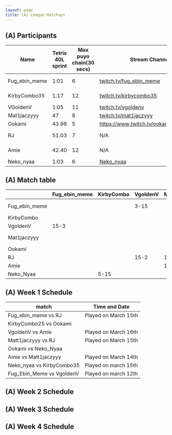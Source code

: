 ```yaml
---
layout: page
title: (A) League Matchups
---
```



## (A) Participants  ##

<table>
  <thead>
    <tr>
      <th>Name</th>
	    <th>Tetris 40L sprint</th> 
	    <th>Max puyo chain(30 secs)</th>
	    <th>Stream Channel</th>
	    <th>Rating</th>
	    <th>score</th>
	</tr>
  </thead>	
<tbody>
    <tr>
      <td>Fug_ebin_meme</td>
      <td>1:01</td>
      <td>6</td>
       <td><a href="https://www.twitch.tv/fug_ebin_meme">twitch.tv/fug_ebin_meme</a></td>
      <td>~15,000</td>
     <td>10-15</td>
    </tr>
       <tr>
      <td>KirbyCombo35</td>
      <td>1:17</td>
      <td>12</td>
      <td><a href="https://twitch.tv/kirbycombo35">twitch.tv/kirbycombo35</a></td>
      <td>15,270</td>
      <td>11-15</td>
    </tr>
	   <tr>
      <td>VGoldenV</td>
      <td>1:05</td>
      <td>11</td>
      <td><a href="https://twitch.tv/vgoldenv">twitch.tv/vgoldenv</a></td>
      <td>15,500</td>
      <td>8-9</td>
    </tr>
	   <tr>
      <td>Mat1jaczyyy</td>
      <td>47</td>
      <td>8</td>
		   <td><a href="https://www.twitch.tv/mat1jaczyyy">twitch.tv/mat1jaczyyy</a></td>
      <td>16,000</td>
      <td>15-7</td>
    </tr>
	  <tr>
      <td>Ookami</td>
      <td>43.98</td>
      <td>5</td>
      <td><a href="https://www.twitch.tv/ookamisuketoudara">https://www.twitch.tv/ookamisuketoudara</a></td>
		   <td>26,700</td>
      <td>9-15</td>
    </tr>
	   <tr>
      <td>RJ</td>
      <td>51.03</td>
      <td>7</td>
		   <td>N/A</td>
      <td>19,823</td>
      <td>15-14</td>
    </tr>
	   <tr>
      <td>Amie</td>
      <td>42.40</td>
      <td>12</td>
		   <td>N/A</td>
      <td>16,236</td>
      <td>13-15</td>
    </tr>
	   <tr>
      <td>Neko_nyaa</td>
      <td>1:03</td>
		   <td>6</td>
      <td><a href="https://www.youtube.com/channel/UCDEoz0vM7yIOF15jDy16_fQ">Neko_nyaa</a></td>
      <td>16,409</td>
      <td> - </td>
    </tr>
    
  </tbody>
</table>

## (A) Match table

<table>
  <thead>
    <tr>
      <th></th>
      <th>Fug_ebin_meme </th>
      <th>KirbyCombo</th>
      <th>VgoldenV</th>
      <th>Mat1jaczyyy</th>
      <th>Ookami</th>
      <th>RJ</th>
      <th>Amie</th>
      <th>Neko_Nyaa</th>
      <th>W/L</th>
      <th>Scores</th>
    </tr>
  </thead>
  <tbody>
    <tr>
      <td>Fug_ebin_meme </td>
      <td></td> <!---->
      <td></td> <!---->
      <td>3-15</td> <!---->
      <td></td> <!---->
      <td></td> <!---->
      <td>2-15</td> <!---->
      <td></td> <!---->
      <td></td> <!---->
      <td>0-2</td> <!---->
      <td>-25</td> <!---->
    </tr>
	  <tr>
      <td>KirbyCombo</td>
      <td> </td> <!---->
      <td></td> <!---->
      <td> </td> <!---->
      <td></td> <!---->
      <td></td> <!---->
      <td></td> <!---->
      <td></td> <!---->
      <td>15-5</td> <!---->
      <td>1-0</td> <!---->
      <td>+10</td> <!---->
    </tr>
	  <tr>
      <td>VgoldenV</td>
      <td>15-3</td> <!---->
      <td></td> <!---->
      <td> </td> <!---->
      <td></td> <!---->
      <td></td> <!---->
      <td></td> <!---->
      <td></td> <!---->
      <td></td> <!---->
      <td>1-0</td> <!---->
      <td>+12</td> <!---->
    </tr>
	   <tr>
      <td>Mat1jaczyyy</td>
      <td></td> <!---->
      <td></td> <!---->
      <td></td> <!---->
      <td></td> <!---->
      <td></td> <!---->
      <td>15-12</td> <!---->
      <td>1-15</td> <!---->
      <td></td> <!---->
      <td>1-1</td> <!---->
      <td>-11</td> <!---->
    </tr>

 <tr>
      <td>Ookami</td>
      <td> </td> <!---->
      <td></td> <!---->
      <td> </td> <!---->
      <td></td> <!---->
      <td></td> <!---->
      <td></td> <!---->
      <td></td> <!---->
      <td></td> <!---->
      <td></td> <!---->
      <td></td> <!---->
    </tr>
	  <tr>
      <td>RJ</td>
      <td> </td> <!---->
      <td></td> <!---->
      <td>15-2</td> <!---->
      <td>12-15</td> <!---->
      <td></td> <!---->
      <td></td> <!---->
      <td></td> <!---->
      <td></td> <!---->
      <td>1-1</td> <!---->
      <td>+10</td> <!---->
    </tr>
	  <tr>
      <td>Amie</td>
      <td></td> <!---->
      <td></td> <!---->
      <td></td> <!---->
      <td>15-1</td> <!---->
      <td></td> <!---->
      <td></td> <!---->
      <td></td> <!---->
      <td></td> <!---->
      <td>1-0</td> <!---->
      <td>+14</td> <!---->
    </tr>
      <tr>
      <td>Neko_Nyaa</td>
      <td> </td> <!---->
      <td>5-15</td> <!---->
      <td></td> <!---->
      <td> </td> <!---->
      <td></td> <!---->
      <td></td> <!---->
      <td></td> <!---->
      <td></td> <!---->
      <td>0-1</td> <!---->
      <td>-10</td> <!---->
    </tr>
	</tbody>
</table>
	
## (A) Week 1 Schedule ##

<table>
  <thead>
    <tr>
      <th>match</th>
	    <th>Time and Date</th> 
	</tr>
  </thead>
	
<tbody>
    <tr>
      <td>Fug_ebin_meme	 vs RJ</td>
      <td>Played on March 15th</td>
    </tr>
       <tr>
      <td>KirbyCombo25 vs Ookami</td>
      <td></td>
    </tr>
	 <tr>
      <td>VgoldenV vs Amie</td>
      <td>Played on March 16th</td>
    </tr>
	 <tr>
      <td>Matt1jaczyyy vs RJ</td>
      <td>Played on March 15th</td>
    </tr>
	 <tr>
      <td>Ookami vs Neko_Nyaa</td>
      <td></td>
    </tr>
	 <tr>
      <td>Amie vs Matt1jaczyyy</td>
      <td>Played on March 14th</td>
    </tr>
	 <tr>
      <td>Neko_nyaa vs KirbyCombo35</td>
      <td>Played on march 15th</td>
    </tr>
		 <tr>
      <td>Fug_Ebin_Meme vs VgoldenV</td>
      <td>Played on march 12th</td>
    </tr>
  </tbody>
</table>

## (A) Week 2 Schedule ##


## (A) Week 3 Schedule ##


## (A) Week 4 Schedule ##


